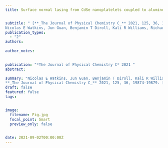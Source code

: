 ```yaml
---
title: Surface normal lasing from CdSe nanoplatelets coupled to aluminum plasmonic nanoparticle lattices


subtitle: " [**_The Journal of Physical Chemistry C_** 2021, 125, 36, 19874–19879 <br> 
Nicolas E Watkins, Jun Guan, Benjamin T Diroll, Kali R Williams, Richard D Schaller, Teri W Odom* ](https://pubs.acs.org/doi/abs/10.1021/acs.jpcc.1c05662)"
publication_types:
  - "2"
authors: 
  
author_notes:
  

publication: "*The Journal of Physical Chemistry C* 2021 "
abstract: 

summary: "Nicolas E Watkins, Jun Guan, Benjamin T Diroll, Kali R Williams, Richard D Schaller, Teri W Odom*  <br>
**_The Journal of Physical Chemistry C_** 2021, 125, 36, 19874–19879. [[Link]](https://pubs.acs.org/doi/abs/10.1021/acs.jpcc.1c05662)"
draft: false
featured: false
tags:


image:
  filename: Fig.jpg
  focal_point: Smart
  preview_only: false

 
date: 2021-09-02T00:00:00Z
---
```







